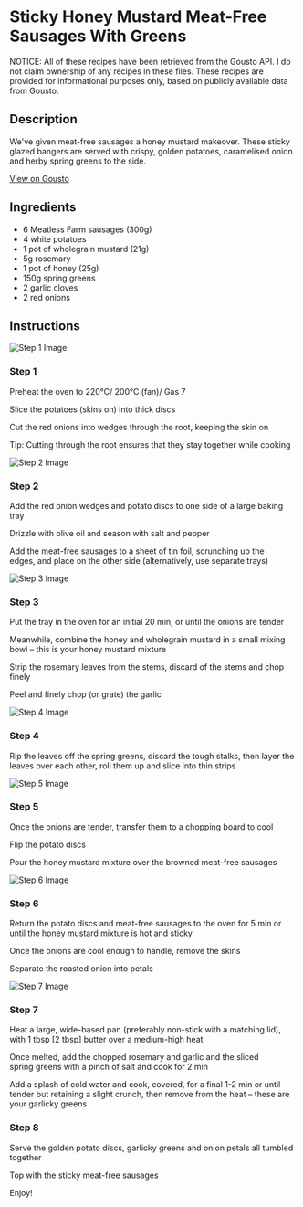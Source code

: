 # Sticky Honey Mustard Meat-Free Sausages With Greens

NOTICE: All of these recipes have been retrieved from the Gousto API. I do not claim ownership of any recipes in these files. These recipes are provided for informational purposes only, based on publicly available data from Gousto.

## Description

We've given meat-free sausages a honey mustard makeover. These sticky glazed bangers are served with crispy, golden potatoes, caramelised onion and herby spring greens to the side. 

[View on Gousto](https://www.gousto.co.uk/recipes/cookbook/sticky-honey-mustard-meat-free-sausages-with-greens)

## Ingredients

- 6 Meatless Farm sausages (300g)
- 4 white potatoes
- 1 pot of wholegrain mustard (21g)
- 5g rosemary
- 1 pot of honey (25g)
- 150g spring greens
- 2 garlic cloves
- 2 red onions

## Instructions

![Step 1 Image](https://production-media.gousto.co.uk/cms/recipe-step-image/step-1-copy-1615909232724-x200.jpg)

### Step 1

Preheat the oven to 220°C/ 200°C (fan)/ Gas 7

Slice the potatoes (skins on) into thick discs

Cut the red onions into wedges through the root, keeping the skin on

Tip: Cutting through the root ensures that they stay together while cooking

![Step 2 Image](https://production-media.gousto.co.uk/cms/recipe-step-image/step-2-copy-1615909239680-x200.jpg)

### Step 2

Add the red onion wedges and potato discs to one side of a large baking tray

Drizzle with olive oil and season with salt and pepper

Add the meat-free sausages to a sheet of tin foil, scrunching up the edges, and place on the other side (alternatively, use separate trays)

![Step 3 Image](https://production-media.gousto.co.uk/cms/recipe-step-image/step-3-copy-1615909244696-x200.jpg)

### Step 3

Put the tray in the oven for an initial 20 min, or until the onions are tender

Meanwhile, combine the honey and wholegrain mustard in a small mixing bowl – this is your honey mustard mixture

Strip the rosemary leaves from the stems, discard of the stems and chop finely

Peel and finely chop (or grate) the garlic

![Step 4 Image](https://production-media.gousto.co.uk/cms/recipe-step-image/step-4-copy-1615909250528-x200.jpg)

### Step 4

Rip the leaves off the spring greens, discard the tough stalks, then layer the leaves over each other, roll them up and slice into thin strips

![Step 5 Image](https://production-media.gousto.co.uk/cms/recipe-step-image/step-5-copy-1615909257178-x200.jpg)

### Step 5

Once the onions are tender, transfer them to a chopping board to cool

Flip the potato discs

Pour the honey mustard mixture over the browned meat-free sausages

![Step 6 Image](https://production-media.gousto.co.uk/cms/recipe-step-image/step-6-copy-1615909262793-x200.jpg)

### Step 6

Return the potato discs and meat-free sausages to the oven for 5 min or until the honey mustard mixture is hot and sticky

Once the onions are cool enough to handle, remove the skins

Separate the roasted onion into petals

![Step 7 Image](https://production-media.gousto.co.uk/cms/recipe-step-image/step-7-copy-1615909267408-x200.jpg)

### Step 7

Heat a large, wide-based pan (preferably non-stick with a matching lid), with 1 tbsp <span class="text-danger">[2 tbsp]</span> butter over a medium-high heat

Once melted, add the chopped rosemary and garlic and the sliced spring greens with a pinch of salt and cook for 2 min

Add a splash of cold water and cook, covered, for a final 1-2 min or until tender but retaining a slight crunch, then remove from the heat – these are your garlicky greens

### Step 8

Serve the golden potato discs, garlicky greens and onion petals all tumbled together

Top with the sticky meat-free sausages

Enjoy!

